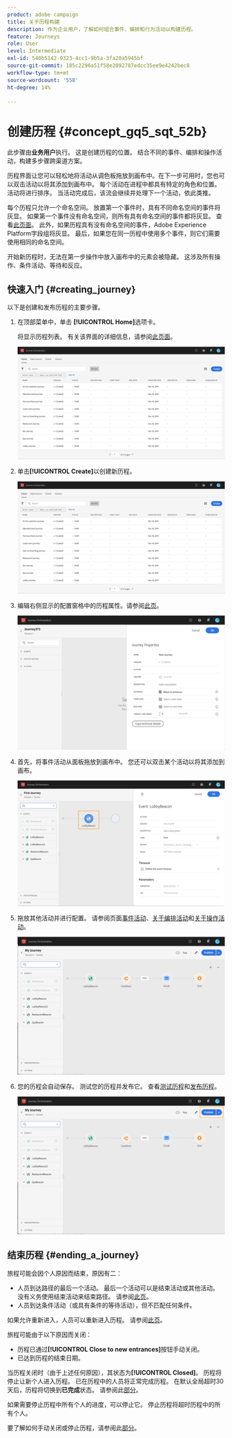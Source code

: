 ```yaml
---
product: adobe campaign
title: 关于历程构建
description: 作为企业用户，了解如何组合事件、编排和行为活动以构建历程。
feature: Journeys
role: User
level: Intermediate
exl-id: 540b5142-9323-4cc1-9b5a-3fa20a5945bf
source-git-commit: 185c2296a51f58e2092787edcc35ee9e4242bec8
workflow-type: tm+mt
source-wordcount: '558'
ht-degree: 14%

---
```


# 创建历程 {#concept_gq5_sqt_52b}

此步骤由&#x200B;**业务用户**&#x200B;执行。 这是创建历程的位置。 结合不同的事件、编排和操作活动，构建多步骤跨渠道方案。

历程界面让您可以轻松地将活动从调色板拖放到画布中。在下一步可用时，您也可以双击活动以将其添加到画布中。 每个活动在进程中都具有特定的角色和位置。 活动将进行排序。 当活动完成后，该流会继续并处理下一个活动，依此类推。

每个历程只允许一个命名空间。 放置第一个事件时，具有不同命名空间的事件将灰显。 如果第一个事件没有命名空间，则所有具有命名空间的事件都将灰显。 查看[此页面](../event/selecting-the-namespace.md)。 此外，如果历程具有没有命名空间的事件，Adobe Experience Platform字段组将灰显。 最后，如果您在同一历程中使用多个事件，则它们需要使用相同的命名空间。

开始新历程时，无法在第一步操作中放入画布中的元素会被隐藏。 这涉及所有操作、条件活动、等待和反应。

## 快速入门 {#creating_journey}

以下是创建和发布历程的主要步骤。

1. 在顶部菜单中，单击 **[!UICONTROL Home]**&#x200B;选项卡。

   将显示历程列表。 有关该界面的详细信息，请参阅[此页面](../building-journeys/using-the-journey-designer.md)。

   ![](../assets/journey30.png)

1. 单击&#x200B;**[!UICONTROL Create]**&#x200B;以创建新历程。

   ![](../assets/journey31.png)

1. 编辑右侧显示的配置窗格中的历程属性。请参阅[此页](../building-journeys/changing-properties.md)。

   ![](../assets/journey32.png)

1. 首先，将事件活动从面板拖放到画布中。 您还可以双击某个活动以将其添加到画布。

   ![](../assets/journey33.png)

1. 拖放其他活动并进行配置。 请参阅页面[事件活动](../building-journeys/event-activities.md)、[关于编排活动](../building-journeys/about-orchestration-activities.md)和[关于操作活动](../building-journeys/about-action-activities.md)。

   ![](../assets/journey34.png)

1. 您的历程会自动保存。 测试您的历程并发布它。 查看[测试历程](../building-journeys/testing-the-journey.md)和[发布历程](../building-journeys/publishing-the-journey.md)。

   ![](../assets/journey36.png)

## 结束历程 {#ending_a_journey}

旅程可能会因个人原因而结束，原因有二：

* 人员到达路径的最后一个活动。 最后一个活动可以是结束活动或其他活动。 没有义务使用结束活动来结束路径。 请参阅[此页](../building-journeys/end-activity.md)。
* 人员到达条件活动（或具有条件的等待活动），但不匹配任何条件。

如果允许重新进入，人员可以重新进入历程。 请参阅[此页](../building-journeys/changing-properties.md)。

旅程可能由于以下原因而关闭：

* 历程已通过&#x200B;**[!UICONTROL Close to new entrances]**&#x200B;按钮手动关闭。
* 已达到历程的结束日期。

当历程关闭时（由于上述任何原因），其状态为&#x200B;**[!UICONTROL Closed]**。 历程将停止让新个人进入历程。 已在历程中的人员将正常完成历程。 在默认全局超时30天后，历程将切换到&#x200B;**已完成**&#x200B;状态。 请参阅此[部分](../building-journeys/changing-properties.md#entrance)。

如果需要停止历程中所有个人的进度，可以停止它。 停止历程将超时历程中的所有个人。

要了解如何手动关闭或停止历程，请参阅此[部分](../building-journeys/terminating-a-journey.md)。
